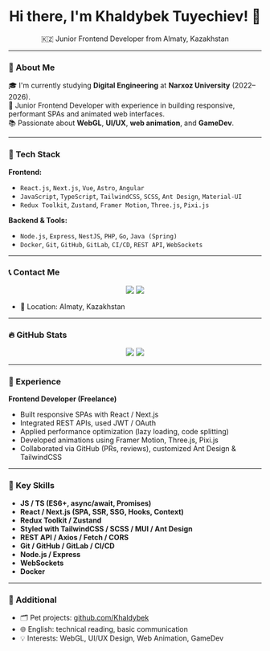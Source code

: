 <h1 align="center">Hi there, I'm Khaldybek Tuyechiev! 👋</h1>
<p align="center">
  🇰🇿 Junior Frontend Developer from Almaty, Kazakhstan
</p>

---

### 🚀 About Me

🎓 I'm currently studying **Digital Engineering** at **Narxoz University** (2022–2026).  
💼 Junior Frontend Developer with experience in building responsive, performant SPAs and animated web interfaces.  
📚 Passionate about **WebGL**, **UI/UX**, **web animation**, and **GameDev**.

---

### 🧠 Tech Stack

**Frontend:**
- `React.js`, `Next.js`, `Vue`, `Astro`, `Angular`
- `JavaScript`, `TypeScript`, `TailwindCSS`, `SCSS`, `Ant Design`, `Material-UI`
- `Redux Toolkit`, `Zustand`, `Framer Motion`, `Three.js`, `Pixi.js`

**Backend & Tools:**
- `Node.js`, `Express`, `NestJS`, `PHP`, `Go`, `Java (Spring)`
- `Docker`, `Git`, `GitHub`, `GitLab`, `CI/CD`, `REST API`, `WebSockets`

---

### 📞 Contact Me

<p align="center">
  <a href="https://t.me/SatoshiNakamotoInKz"><img src="https://img.shields.io/badge/Telegram-2CA5E0?style=for-the-badge&logo=telegram&logoColor=white" /></a>
  <a href="https://github.com/Khaldybek"><img src="https://img.shields.io/badge/GitHub-000?style=for-the-badge&logo=github&logoColor=white" /></a>
</p>

- 📍 Location: Almaty, Kazakhstan  

---

### 🔥 GitHub Stats

<p align="center">
  <img src="https://github-readme-stats.vercel.app/api?username=Khaldybek&show_icons=true&theme=dark&hide_border=true" />
  <img src="https://github-readme-streak-stats.herokuapp.com?user=Khaldybek&theme=dark&hide_border=true" />
</p>

---

### 🧩 Experience

**Frontend Developer (Freelance)**  
- Built responsive SPAs with React / Next.js  
- Integrated REST APIs, used JWT / OAuth  
- Applied performance optimization (lazy loading, code splitting)  
- Developed animations using Framer Motion, Three.js, Pixi.js  
- Collaborated via GitHub (PRs, reviews), customized Ant Design & TailwindCSS

---

### 💼 Key Skills

- **JS / TS (ES6+, async/await, Promises)**
- **React / Next.js (SPA, SSR, SSG, Hooks, Context)**
- **Redux Toolkit / Zustand**
- **Styled with TailwindCSS / SCSS / MUI / Ant Design**
- **REST API / Axios / Fetch / CORS**
- **Git / GitHub / GitLab / CI/CD**
- **Node.js / Express**
- **WebSockets**
- **Docker**

---

### 🌱 Additional

- 🗂 Pet projects: [github.com/Khaldybek](https://github.com/Khaldybek)  
- 🌐 English: technical reading, basic communication  
- 💡 Interests: WebGL, UI/UX Design, Web Animation, GameDev  
